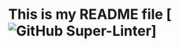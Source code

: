 # This is my README file [![GitHub Super-Linter](https://github.com/sumitsingh-kiwi/github-actions/workflows/Lint%20Code%20Base/badge.svg)]

